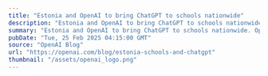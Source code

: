 ```yaml
---
title: "Estonia and OpenAI to bring ChatGPT to schools nationwide"
description: "Estonia and OpenAI to bring ChatGPT to schools nationwide. OpenAI will work with the Estonian Government to provide students and teachers in the secondary school system with access to ChatGPT Edu."
summary: "Estonia and OpenAI to bring ChatGPT to schools nationwide. OpenAI will work with the Estonian Government to provide students and teachers in the secondary school system with access to ChatGPT Edu."
pubDate: "Tue, 25 Feb 2025 04:15:00 GMT"
source: "OpenAI Blog"
url: "https://openai.com/blog/estonia-schools-and-chatgpt"
thumbnail: "/assets/openai_logo.png"
---
```


